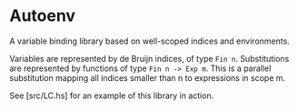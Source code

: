 # Autoenv

A variable binding library based on well-scoped indices and environments.

Variables are represented by de Bruijn indices, of type `Fin n`. Substitutions
are represented by functions of type `Fin n -> Exp m`. This is a parallel substitution 
mapping all indices smaller than n to expressions in scope m.

See [src/LC.hs] for an example of this library in action. 




